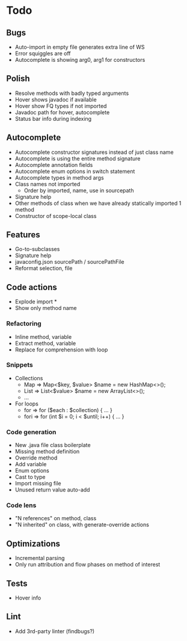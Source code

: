 # Todo

## Bugs
* Auto-import in empty file generates extra line of WS
* Error squiggles are off
* Autocomplete is showing arg0, arg1 for constructors

## Polish
* Resolve methods with badly typed arguments
* Hover shows javadoc if available
* Hover show FQ types if not imported
* Javadoc path for hover, autocomplete
* Status bar info during indexing

## Autocomplete
* Autocomplete constructor signatures instead of just class name
* Autocomplete is using the entire method signature
* Autocomplete annotation fields
* Autocomplete enum options in switch statement
* Autocomplete types in method args
* Class names not imported
  * Order by imported, name, use in sourcepath
* Signature help
* Other methods of class when we have already statically imported 1 method
* Constructor of scope-local class

## Features 
* Go-to-subclasses
* Signature help
* javaconfig.json sourcePath / sourcePathFile
* Reformat selection, file

## Code actions
* Explode import *
* Show only method name

### Refactoring
* Inline method, variable
* Extract method, variable
* Replace for comprehension with loop

### Snippets
* Collections
  * Map => Map<$key, $value> $name = new HashMap<>();
  * List => List<$value> $name = new ArrayList<>();
  * ...
* For loops
  * for => for ($each : $collection) { ... }
  * fori => for (int $i = 0; i < $until; i++) { ... }

### Code generation
* New .java file class boilerplate
* Missing method definition
* Override method
* Add variable
* Enum options
* Cast to type
* Import missing file
* Unused return value auto-add

### Code lens
* "N references" on method, class
* "N inherited" on class, with generate-override actions

## Optimizations
* Incremental parsing
* Only run attribution and flow phases on method of interest

## Tests
* Hover info

## Lint
* Add 3rd-party linter (findbugs?)